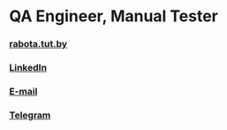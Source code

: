 # QA Engineer, Manual Tester

### [rabota.tut.by](https://rabota.by/resume/738fc1e4ff07b6ad4a0039ed1f713351687339)

### [LinkedIn](https://www.linkedin.com/in/darina-apanchenok/)

### [E-mail](mailto:darina.apanchenok@gmail.com)

### [Telegram](https://t.me/darina_apanchenok)
